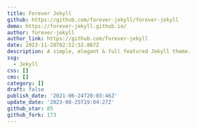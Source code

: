 ```yaml
---
title: Forever Jekyll
github: https://github.com/forever-jekyll/forever-jekyll
demo: https://forever-jekyll.github.io/
author: forever-jekyll
author_link: https://github.com/forever-jekyll
date: 2023-11-28T02:52:52.867Z
description: A simple, elegant & full featured Jekyll theme.
ssg:
  - Jekyll
css: []
cms: []
category: []
draft: false
publish_date: '2021-06-24T20:03:46Z'
update_date: '2023-08-25T19:04:27Z'
github_star: 85
github_fork: 173
---
```

